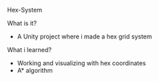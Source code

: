 Hex-System

What is it?
- A Unity project where i made a hex grid system

What i learned?
- Working and visualizing with hex coordinates
- A* algorithm
